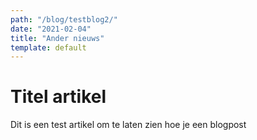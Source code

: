 ```yaml
---
path: "/blog/testblog2/"
date: "2021-02-04"
title: "Ander nieuws"
template: default
---
```


# Titel artikel
Dit is een test artikel om te laten zien hoe je een blogpost
